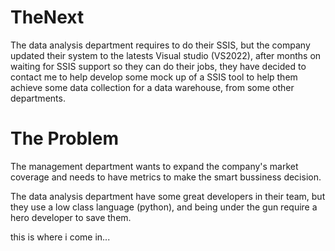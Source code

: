 # TheNext

The data analysis department requires to do their SSIS, but the company updated their system to the latests Visual studio (VS2022), after months on waiting for SSIS support so they can do their jobs, they have decided to contact me to help develop some mock up of a SSIS tool to help them achieve some data collection for a data warehouse, from some other departments.

# The Problem
The management department wants to expand the company's market coverage and needs to have metrics to make the smart bussiness decision.

The data analysis department have some great developers in their team, but they use a low class language (python), 
and being under the gun require a hero developer to save them.

this is where i come in...
